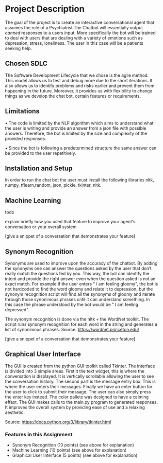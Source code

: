# Project Description
The goal of the project is to create an interactive conversational agent that assumes the role of a Psychiatrist.The Chatbot will essentially output *canned* responses to a users input. More specifically the bot will be trained to deal with users that are dealing with a variety of emotions such as depression, stress, loneliness. The user in this case will be a patients seeking help. 

## Chosen SDLC
The Software Development Lifecycle that we chose is the agile method. This model allows us to test and debug more due to the short iterations. It also allows us to identify problems and risks earlier and prevent them from happening in the future. Moreover, it provides us with flexibility to change things as we develop the chat bot, certain features or requirements.

## Limitations

•	The code is limited by the NLP algorithm which aims to understand what the user is writing and provide an answer from a json file with possible answers. Therefore, the bot is limited by the size and complexity of the provided responses. 

•	Since the bot is following a predetermined structure the same answer can be provided to the user repetitively. 


## Installation and Setup 

In order to run the chat bot the user must install the following libraries nltk, numpy, tflearn,random, json, pickle, tkinter, nltk. 

## Machine Learning
todo

explain briefly how you used that feature to improve your
agent's conversation or your overall system

[give a snippet of a conversation that demonstrates your feature]

## Synonym Recognition
Synonyms are used to improve upon the accuracy of the chatbot. By adding the synonyms one can answer the questions asked by the user that don’t really match the questions fed by you. This way, the bot can identify the intent and provide the right answer even when the question asked is not an exact match. For example if the user enters " I am feeling gloomy", the bot is not hardcoded to find the word gloomy and relate it to depression, but the synonym recognition script will find all the synonyms of gloomy and iterate through those synonimous phrases until it can understand something. In this case the phrase understood by the bot would be " I am feeling depressed".

The synonym recognition is done via the nltk + the WordNet toolkit. The script runs synonym recognition for each word in the string and generates a list of synonimous phrases.
Source: https://wordnet.princeton.edu/

[give a snippet of a conversation that demonstrates your feature]

## Graphical User Interface
The GUI is created from the python GUI toolkit called Tkinter. The interface is divided into 3 simple areas. First it the text widget, this is where the conversation is displayed. It is vertically scrollable allowing the user to see the conversation history. The second part is the message entry box. This is where the user enters their messages. Finally we have an enter button for the user to click to submit their message. The user can also simply press the enter key instead. The color pallete was designed to have a calming effext. The GUI makes calls to the main.py program to generated responses. It improves the overall system by providing ease of use and a relaxing aesthetic. 

Source: https://docs.python.org/3/library/tkinter.html

### Features in this Assignment
* Synonym Recognition (10 points) (see above for explanation)
* Machine Learning (10 points) (see above for explanation)
* Graphical User Interface (5 points) (see above for explanation)
